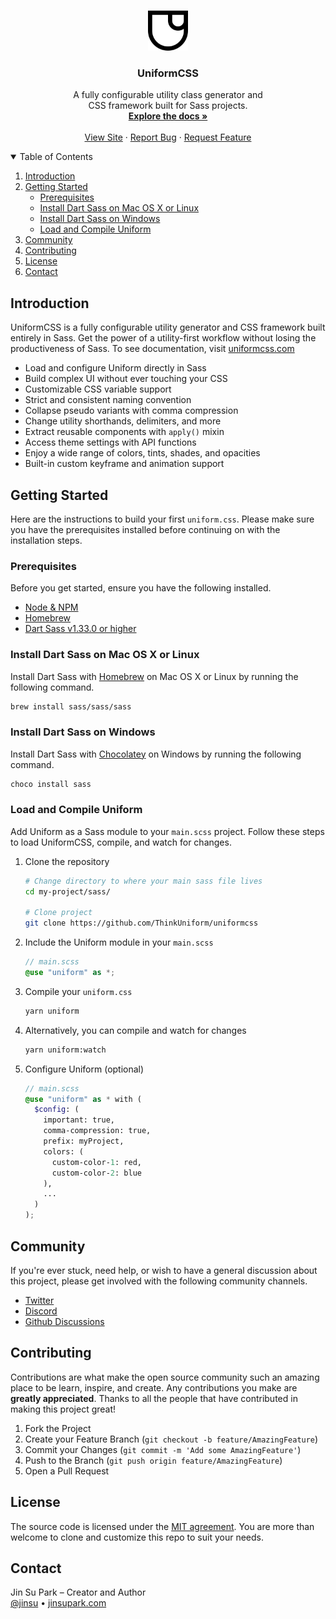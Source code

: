 <br />
<p align="center">
  <a href="https://github.com/ThinkUniform/uniformcss">
    <img src="icon.svg" alt="Logo" width="64" height="64">
  </a>

  <h3 align="center">UniformCSS</h3>

  <p align="center">
    A fully configurable utility class generator and <br>CSS framework built for Sass projects.
    <br />
    <a href="https://uniformcss.com"><strong>Explore the docs »</strong></a>
    <br />
    <br />
    <a href="https://uniformcss.com">View Site</a>
    ·
    <a href="https://github.com/ThinkUniform/uniformcss/issues">Report Bug</a>
    ·
    <a href="https://github.com/ThinkUniform/uniformcss/issues">Request Feature</a>
  </p>
</p>

<details open="open">
  <summary>Table of Contents</summary>
  <ol>
    <li>
      <a href="#introduction">Introduction</a>
    </li>
    <li>
      <a href="#getting-started">Getting Started</a>
      <ul>
        <li><a href="#prerequisites">Prerequisites</a></li>
        <li><a href="#install-dart-sass-on-mac-os-x-or-linux">Install Dart Sass on Mac OS X or Linux</a></li>
        <li><a href="#install-dart-sass-on-windows">Install Dart Sass on Windows</a></li>
        <li><a href="#load-and-compile-uniform">Load and Compile Uniform</a></li>
      </ul>
    </li>
    <li><a href="#community">Community</a></li>
    <li><a href="#contributing">Contributing</a></li>
    <li><a href="#license">License</a></li>
    <li><a href="#contact">Contact</a></li>
  </ol>
</details>

## Introduction

UniformCSS is a fully configurable utility generator and CSS framework built entirely in Sass. Get the power of a utility-first workflow without losing the productiveness of Sass. To see documentation, visit [uniformcss.com](https://uniformcss.com/)

- Load and configure Uniform directly in Sass
- Build complex UI without ever touching your CSS
- Customizable CSS variable support
- Strict and consistent naming convention
- Collapse pseudo variants with comma compression
- Change utility shorthands, delimiters, and more
- Extract reusable components with `apply()` mixin
- Access theme settings with API functions
- Enjoy a wide range of colors, tints, shades, and opacities
- Built-in custom keyframe and animation support

## Getting Started

Here are the instructions to build your first `uniform.css`. Please make sure you have the prerequisites installed before continuing on with the installation steps.

### Prerequisites

Before you get started, ensure you have the following installed.

- [Node & NPM](https://nodejs.org/en/download/)
- [Homebrew](https://brew.sh/)
- [Dart Sass v1.33.0 or higher](https://sass-lang.com/install)

### Install Dart Sass on Mac OS X or Linux

Install Dart Sass with [Homebrew](https://brew.sh/) on Mac OS X or Linux by running the following command.

```sh
brew install sass/sass/sass
```

### Install Dart Sass on Windows

Install Dart Sass with [Chocolatey](https://chocolatey.org/) on Windows by running the following command.

```sh
choco install sass
```

### Load and Compile Uniform

Add Uniform as a Sass module to your `main.scss` project. Follow these steps to load UniformCSS, compile, and watch for changes.

1. Clone the repository
   ```sh
   # Change directory to where your main sass file lives
   cd my-project/sass/

   # Clone project
   git clone https://github.com/ThinkUniform/uniformcss
   ```
2. Include the Uniform module in your `main.scss`
   ```scss
   // main.scss
   @use "uniform" as *;
   ```
3. Compile your `uniform.css`
   ```sh
   yarn uniform
   ```
4. Alternatively, you can compile and watch for changes
   ```sh
   yarn uniform:watch
   ```
5. Configure Uniform (optional)
   ```scss
   // main.scss
   @use "uniform" as * with (
     $config: (
       important: true,
       comma-compression: true,
       prefix: myProject,
       colors: (
         custom-color-1: red,
         custom-color-2: blue
       ),
       ...
     )
   );
   ```

## Community

If you're ever stuck, need help, or wish to have a general discussion about this project, please get involved with the following community channels.

- [Twitter](http://twitter.com/UniformCSS)
- [Discord](https://discord.gg/TZKvar9sU9)
- [Github Discussions](https://github.com/ThinkUniform/uniformcss/discussions)

## Contributing

Contributions are what make the open source community such an amazing place to be learn, inspire, and create. Any contributions you make are **greatly appreciated**. Thanks to all the people that have contributed in making this project great!

1. Fork the Project
2. Create your Feature Branch (`git checkout -b feature/AmazingFeature`)
3. Commit your Changes (`git commit -m 'Add some AmazingFeature'`)
4. Push to the Branch (`git push origin feature/AmazingFeature`)
5. Open a Pull Request

## License

The source code is licensed under the [MIT agreement](https://github.com/ThinkUniform/uniformcss.com/blob/main/LICENSE). You are more than welcome to clone and customize this repo to suit your needs.

## Contact

Jin Su Park – Creator and Author<br>
[@jinsu](https://twitter.com/jinsu) • [jinsupark.com](https://jinsupark.com)
